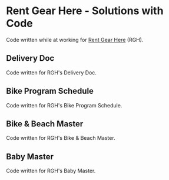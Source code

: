 # Rent Gear Here - Solutions with Code
Code written while at working for [Rent Gear Here](https://www.rentgearhere.com) (RGH).



## Delivery Doc
Code written for RGH's Delivery Doc.



## Bike Program Schedule
Code written for RGH's Bike Program Schedule.



## Bike & Beach Master
Code written for RGH's Bike & Beach Master.



## Baby Master
Code written for RGH's Baby Master.
